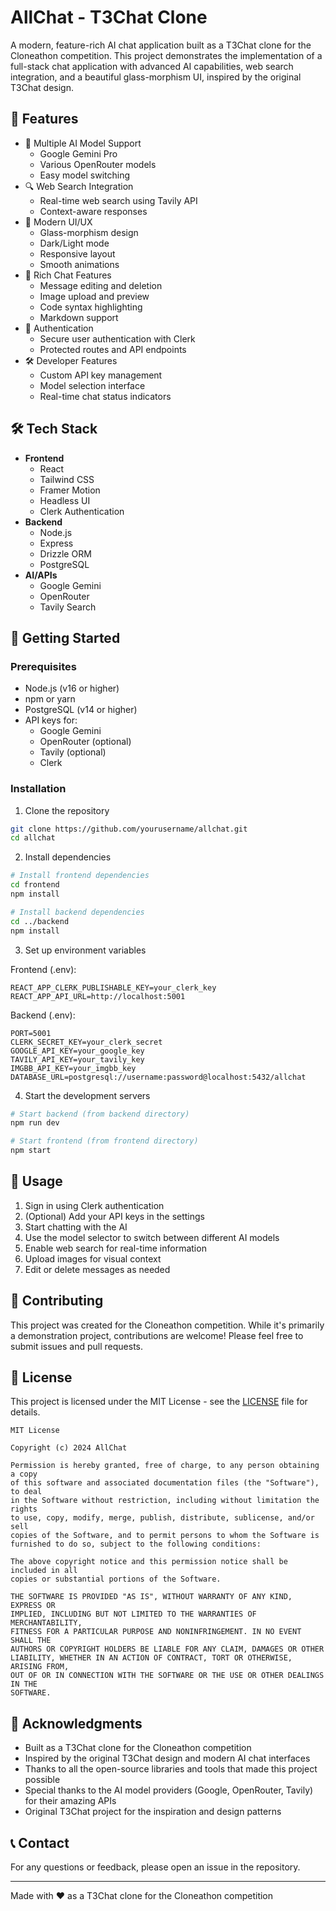 # AllChat - T3Chat Clone

A modern, feature-rich AI chat application built as a T3Chat clone for the Cloneathon competition. This project demonstrates the implementation of a full-stack chat application with advanced AI capabilities, web search integration, and a beautiful glass-morphism UI, inspired by the original T3Chat design.

## 🚀 Features

- 🤖 Multiple AI Model Support
  - Google Gemini Pro
  - Various OpenRouter models
  - Easy model switching
- 🔍 Web Search Integration
  - Real-time web search using Tavily API
  - Context-aware responses
- 🎨 Modern UI/UX
  - Glass-morphism design
  - Dark/Light mode
  - Responsive layout
  - Smooth animations
- 💬 Rich Chat Features
  - Message editing and deletion
  - Image upload and preview
  - Code syntax highlighting
  - Markdown support
- 🔐 Authentication
  - Secure user authentication with Clerk
  - Protected routes and API endpoints
- 🛠️ Developer Features
  - Custom API key management
  - Model selection interface
  - Real-time chat status indicators

## 🛠️ Tech Stack

- **Frontend**
  - React
  - Tailwind CSS
  - Framer Motion
  - Headless UI
  - Clerk Authentication
- **Backend**
  - Node.js
  - Express
  - Drizzle ORM
  - PostgreSQL
- **AI/APIs**
  - Google Gemini
  - OpenRouter
  - Tavily Search

## 🚀 Getting Started

### Prerequisites

- Node.js (v16 or higher)
- npm or yarn
- PostgreSQL (v14 or higher)
- API keys for:
  - Google Gemini
  - OpenRouter (optional)
  - Tavily (optional)
  - Clerk

### Installation

1. Clone the repository
```bash
git clone https://github.com/yourusername/allchat.git
cd allchat
```

2. Install dependencies
```bash
# Install frontend dependencies
cd frontend
npm install

# Install backend dependencies
cd ../backend
npm install
```

3. Set up environment variables

Frontend (.env):
```env
REACT_APP_CLERK_PUBLISHABLE_KEY=your_clerk_key
REACT_APP_API_URL=http://localhost:5001
```

Backend (.env):
```env
PORT=5001
CLERK_SECRET_KEY=your_clerk_secret
GOOGLE_API_KEY=your_google_key
TAVILY_API_KEY=your_tavily_key
IMGBB_API_KEY=your_imgbb_key
DATABASE_URL=postgresql://username:password@localhost:5432/allchat
```

4. Start the development servers

```bash
# Start backend (from backend directory)
npm run dev

# Start frontend (from frontend directory)
npm start
```

## 📝 Usage

1. Sign in using Clerk authentication
2. (Optional) Add your API keys in the settings
3. Start chatting with the AI
4. Use the model selector to switch between different AI models
5. Enable web search for real-time information
6. Upload images for visual context
7. Edit or delete messages as needed

## 🤝 Contributing

This project was created for the Cloneathon competition. While it's primarily a demonstration project, contributions are welcome! Please feel free to submit issues and pull requests.

## 📄 License

This project is licensed under the MIT License - see the [LICENSE](LICENSE) file for details.

```
MIT License

Copyright (c) 2024 AllChat

Permission is hereby granted, free of charge, to any person obtaining a copy
of this software and associated documentation files (the "Software"), to deal
in the Software without restriction, including without limitation the rights
to use, copy, modify, merge, publish, distribute, sublicense, and/or sell
copies of the Software, and to permit persons to whom the Software is
furnished to do so, subject to the following conditions:

The above copyright notice and this permission notice shall be included in all
copies or substantial portions of the Software.

THE SOFTWARE IS PROVIDED "AS IS", WITHOUT WARRANTY OF ANY KIND, EXPRESS OR
IMPLIED, INCLUDING BUT NOT LIMITED TO THE WARRANTIES OF MERCHANTABILITY,
FITNESS FOR A PARTICULAR PURPOSE AND NONINFRINGEMENT. IN NO EVENT SHALL THE
AUTHORS OR COPYRIGHT HOLDERS BE LIABLE FOR ANY CLAIM, DAMAGES OR OTHER
LIABILITY, WHETHER IN AN ACTION OF CONTRACT, TORT OR OTHERWISE, ARISING FROM,
OUT OF OR IN CONNECTION WITH THE SOFTWARE OR THE USE OR OTHER DEALINGS IN THE
SOFTWARE.
```

## 🙏 Acknowledgments

- Built as a T3Chat clone for the Cloneathon competition
- Inspired by the original T3Chat design and modern AI chat interfaces
- Thanks to all the open-source libraries and tools that made this project possible
- Special thanks to the AI model providers (Google, OpenRouter, Tavily) for their amazing APIs
- Original T3Chat project for the inspiration and design patterns

## 📞 Contact

For any questions or feedback, please open an issue in the repository.

---

Made with ❤️ as a T3Chat clone for the Cloneathon competition 